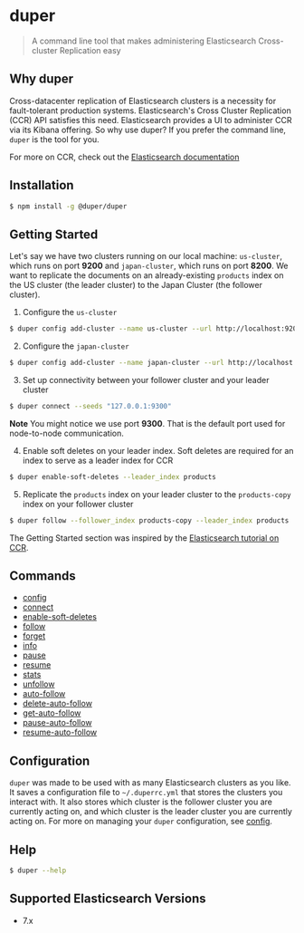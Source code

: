 # duper

> A command line tool that makes administering Elasticsearch Cross-cluster Replication easy

## Why duper

Cross-datacenter replication of Elasticsearch clusters is a necessity for fault-tolerant production systems. Elasticsearch's Cross Cluster Replication (CCR) API satisfies this need. Elasticsearch provides a UI to administer CCR via its Kibana offering. So why use duper? If you prefer the command line, `duper` is the tool for you.

For more on CCR, check out the [Elasticsearch documentation](https://www.elastic.co/guide/en/elasticsearch/reference/current/ccr-apis.html)

## Installation

```sh
$ npm install -g @duper/duper
```

## Getting Started

Let's say we have two clusters running on our local machine: `us-cluster`, which runs on port **9200** and `japan-cluster`, which runs on port **8200**. We want to replicate the documents on an already-existing `products` index on the US cluster (the leader cluster) to the Japan Cluster (the follower cluster).

1. Configure the `us-cluster`

```sh
$ duper config add-cluster --name us-cluster --url http://localhost:9200 --role leader
```

2. Configure the `japan-cluster` 

```sh
$ duper config add-cluster --name japan-cluster --url http://localhost:8200 --role follower
```

3. Set up connectivity between your follower cluster and your leader cluster

```sh
$ duper connect --seeds "127.0.0.1:9300"
```

**Note** You might notice we use port **9300**. That is the default port used for node-to-node communication.

4. Enable soft deletes on your leader index. Soft deletes are required for an index to serve as a leader index for CCR

```sh
$ duper enable-soft-deletes --leader_index products
```

5. Replicate the `products` index on your leader cluster to the `products-copy` index on your follower cluster

```sh
$ duper follow --follower_index products-copy --leader_index products
```

The Getting Started section was inspired by the [Elasticsearch tutorial on CCR](https://www.elastic.co/blog/cross-datacenter-replication-with-elasticsearch-cross-cluster-replication).

## Commands

- [config](./packages/config/README.md)
- [connect](./packages/connect/README.md)
- [enable-soft-deletes](./packages/enable-soft-deletes/README.md)
- [follow](./packages/follow/README.md)
- [forget](./packages/forget/README.md)
- [info](./packages/info/README.md)
- [pause](./packages/pause/README.md)
- [resume](./packages/resume/README.md)
- [stats](./packages/stats/README.md)
- [unfollow](./packages/unfollow/README.md)
- [auto-follow](./packages/auto-follow/README.md)
- [delete-auto-follow](./packages/delete-auto-follow/README.md)
- [get-auto-follow](./packages/get-auto-follow/README.md)
- [pause-auto-follow](./packages/pause-auto-follow/README.md)
- [resume-auto-follow](./packages/resume-auto-follow/README.md)

## Configuration

`duper` was made to be used with as many Elasticsearch clusters as you like. It saves a configuration file to `~/.duperrc.yml` that stores the clusters you interact with. It also stores which cluster is the follower cluster you are currently acting on, and which cluster is the leader cluster you are currently acting on. For more on managing your `duper` configuration, see [config](./packages/config/README.md).

## Help

```sh
$ duper --help
```

## Supported Elasticsearch Versions

- 7.x
